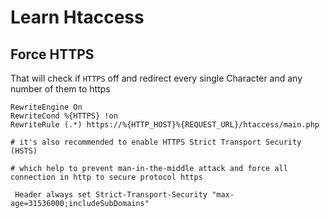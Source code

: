 # Learn Htaccess

## Force HTTPS

That will check if `HTTPS` off and redirect every single Character and any number of them to https

```apacheconf
RewriteEngine On
RewriteCond %{HTTPS} !on
RewriteRule (.*) https://%{HTTP_HOST}%{REQUEST_URL}/htaccess/main.php

# it's also recommended to enable HTTPS Strict Transport Security (HSTS)

# which help to prevent man-in-the-middle attack and force all connection in http to secure protocol https

 Header always set Strict-Transport-Security "max-age=31536000;includeSubDomains"

```
